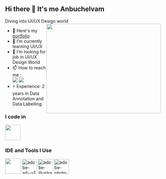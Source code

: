 ## Hi there 👋 It's me Anbuchelvam

Diving into UI/UX Design world
<img align="right" width="370" height="290" src="https://i.pinimg.com/originals/87/0a/2f/870a2f0a426751eac1fc9cefcd97be78.gif">
- 🔭 Here's my [portfolio](https://anbuchelvam.framer.website/)                                               
- 🌱 I’m currently learning UI/UX
- 👯 I’m looking for job in UI/UX Design World
- 📫 How to reach me :
<br /> [<img src="https://img.shields.io/badge/Dribbble-EA4C89?style=for-the-badge&logo=dribbble&logoColor=white" />](https://dribbble.com/ANBU7007) [<img src="https://img.shields.io/badge/LinkedIn-0077B5?style=for-the-badge&logo=linkedin&logoColor=white" />](https://www.linkedin.com/in/anbuchelvam-thangavel-802b6123b/)
- ⚡ Experience: 2 years in Data Annotation and Data Labelling.

### I code in
<img height="50" width="50" src="https://img.icons8.com/color/48/000000/java-coffee-cup-logo.png" />

### IDE and Tools I Use
<img height="50" width="50" src="https://img.icons8.com/color/48/000000/figma--v1.png"/> <img width="48" height="48" src="https://img.icons8.com/color/48/adobe-xd--v1.png" alt="adobe-xd--v1"/> <img width="48" height="48" src="https://img.icons8.com/color/48/adobe-illustrator--v1.png" alt="adobe-illustrator--v1"/> <img width="48" height="48" src="https://img.icons8.com/color/48/adobe-photoshop--v1.png" alt="adobe-photoshop--v1"/>
